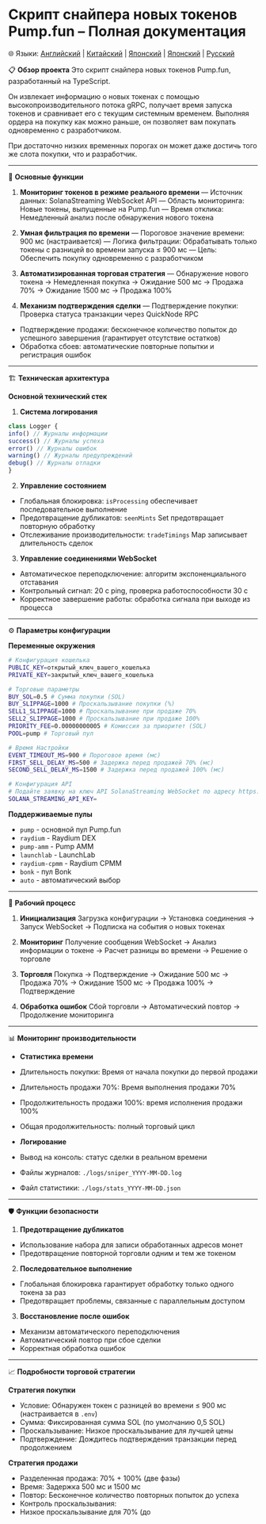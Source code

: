 # Скрипт снайпера новых токенов Pump.fun – Полная документация
🌐 Языки: [Английский](README.md) | [Китайский](README.zh-CN.md) | [Японский](README.ja.md) | [Японский](README.kr.md) | [Русский](README.ru.md)

📋 **Обзор проекта**
Это скрипт снайпера новых токенов Pump.fun, разработанный на TypeScript.

Он извлекает информацию о новых токенах с помощью высокопроизводительного потока gRPC, получает время запуска токенов и сравнивает его с текущим системным временем.
Выполняя ордера на покупку как можно раньше, он позволяет вам покупать одновременно с разработчиком.

При достаточно низких временных порогах он может даже достичь того же слота покупки, что и разработчик.

---

🎯 **Основные функции**

1. **Мониторинг токенов в режиме реального времени**
— Источник данных: SolanaStreaming WebSocket API
— Область мониторинга: Новые токены, выпущенные на Pump.fun
— Время отклика: Немедленный анализ после обнаружения нового токена

2. **Умная фильтрация по времени**
— Пороговое значение времени: 900 мс (настраивается)
— Логика фильтрации: Обрабатывать только токены с разницей во времени запуска ≤ 900 мс
— Цель: Обеспечить покупку одновременно с разработчиком

3. **Автоматизированная торговая стратегия**
— Обнаружение нового токена → Немедленная покупка → Ожидание 500 мс → Продажа 70% → Ожидание 1500 мс → Продажа 100%

4. **Механизм подтверждения сделки**
— Подтверждение покупки: Проверка статуса транзакции через QuickNode RPC
- Подтверждение продажи: бесконечное количество попыток до успешного завершения (гарантирует отсутствие остатков)
- Обработка сбоев: автоматические повторные попытки и регистрация ошибок

---

🏗️ **Техническая архитектура**

**Основной технический стек**

1. **Система логирования**
```ts
class Logger {
info() // Журналы информации
success() // Журналы успеха
error() // Журналы ошибок
warning() // Журналы предупреждений
debug() // Журналы отладки
}
```

2. **Управление состоянием**
- Глобальная блокировка: `isProcessing` обеспечивает последовательное выполнение
- Предотвращение дубликатов: `seenMints` Set предотвращает повторную обработку
- Отслеживание производительности: `tradeTimings` Map записывает длительность сделок

3. **Управление соединениями WebSocket**
- Автоматическое переподключение: алгоритм экспоненциального отставания
- Контрольный сигнал: 20 с ping, проверка работоспособности 30 с
- Корректное завершение работы: обработка сигнала при выходе из процесса

---

⚙️ **Параметры конфигурации**

**Переменные окружения**

```bash
# Конфигурация кошелька
PUBLIC_KEY=открытый_ключ_вашего_кошелька
PRIVATE_KEY=закрытый_ключ_вашего_кошелька

# Торговые параметры
BUY_SOL=0.5 # Сумма покупки (SOL)
BUY_SLIPPAGE=1000 # Проскальзывание покупки (%)
SELL1_SLIPPAGE=1000 # Проскальзывание при продаже 70%
SELL2_SLIPPAGE=1000 # Проскальзывание при продаже 100%
PRIORITY_FEE=0.00000000005 # Комиссия за приоритет (SOL)
POOL=pump # Торговый пул

# Время Настройки
EVENT_TIMEOUT_MS=900 # Пороговое время (мс)
FIRST_SELL_DELAY_MS=500 # Задержка перед продажей 70% (мс)
SECOND_SELL_DELAY_MS=1500 # Задержка перед продажей 100% (мс)

# Конфигурация API
# Подайте заявку на ключ API SolanaStreaming WebSocket по адресу https://solanastreaming.com/
SOLANA_STREAMING_API_KEY=
```

**Поддерживаемые пулы**
- `pump` - основной пул Pump.fun
- `raydium` - Raydium DEX
- `pump-amm` - Pump AMM
- `launchlab` - LaunchLab
- `raydium-cpmm` - Raydium CPMM
- `bonk` - пул Bonk
- `auto` - автоматический выбор

---

🔄 **Рабочий процесс**

1. **Инициализация**
Загрузка конфигурации → Установка соединения → Запуск WebSocket → Подписка на события о новых токенах

2. **Мониторинг**
Получение сообщения WebSocket → Анализ информации о токене → Расчет разницы во времени → Решение о торговле

3. **Торговля**
Покупка → Подтверждение → Ожидание 500 мс → Продажа 70% → Ожидание 1500 мс → Продажа 100% → Подтверждение

4. **Обработка ошибок**
Сбой торговли → Автоматический повтор → Продолжение мониторинга

---

📊 **Мониторинг производительности**

- **Статистика времени**
- Длительность покупки: Время от начала покупки до первой продажи
- Длительность продажи 70%: Время выполнения продажи 70%
- Продолжительность продажи 100%: время исполнения продажи 100%
- Общая продолжительность: полный торговый цикл

- **Логирование**
- Вывод на консоль: статус сделки в реальном времени
- Файлы журналов: `./logs/sniper_YYYY-MM-DD.log`
- Файл статистики: `./logs/stats_YYYY-MM-DD.json`

---

🛡️ **Функции безопасности**

1. **Предотвращение дубликатов**
- Использование набора для записи обработанных адресов монет
- Предотвращение повторной торговли одним и тем же токеном

2. **Последовательное выполнение**
- Глобальная блокировка гарантирует обработку только одного токена за раз
- Предотвращает проблемы, связанные с параллельным доступом

3. **Восстановление после ошибок**
- Механизм автоматического переподключения
- Автоматический повтор при сбое сделки
- Корректная обработка ошибок

---

📈 **Подробности торговой стратегии**

**Стратегия покупки**
- Условие: Обнаружен токен с разницей во времени ≤ 900 мс (настраивается в `.env`)
- Сумма: Фиксированная сумма SOL (по умолчанию 0,5 SOL)
- Проскальзывание: Низкое проскальзывание для лучшей цены
- Подтверждение: Дождитесь подтверждения транзакции перед продолжением

**Стратегия продажи**
- Разделенная продажа: 70% + 100% (две фазы)
- Время: Задержка 500 мс и 1500 мс
- Повтор: Бесконечное количество повторных попыток до успеха
- Контроль проскальзывания:
- Низкое проскальзывание для 70% (до

